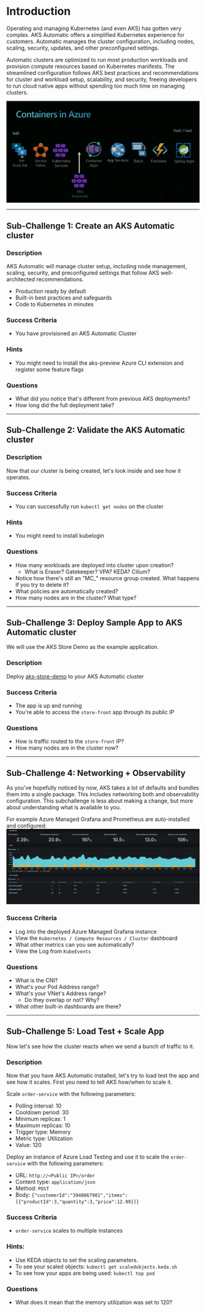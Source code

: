 # Introduction

Operating and managing Kubernetes (and even AKS) has gotten very complex. AKS Automatic offers a simplified Kubernetes experience for customers. Automatic manages the cluster configuration, including nodes, scaling, security, updates, and other preconfigured settings.

Automatic clusters are optimized to run most production workloads and provision compute resources based on Kubernetes manifests. The streamlined configuration follows AKS best practices and recommendations for cluster and workload setup, scalability, and security, freeing developers to run cloud native apps without spending too much time on managing clusters.

![](img/aks-automatic-2.png)

---

## Sub-Challenge 1: Create an AKS Automatic cluster

### Description

AKS Automatic will manage cluster setup, including node management, scaling, security, and preconfigured settings that follow AKS well-architected recommendations.

- Production ready by default
- Built-in best practices and safeguards
- Code to Kubernetes in minutes

### Success Criteria

- You have provisioned an AKS Automatic Cluster

### Hints

- You might need to install the aks-preview Azure CLI extension and register some feature flags

### Questions

- What did you notice that's different from previous AKS deployments?
- How long did the full deployment take?

---

## Sub-Challenge 2: Validate the AKS Automatic cluster

### Description

Now that our cluster is being created, let's look inside and see how it operates.

### Success Criteria

- You can successfully run `kubectl get nodes` on the cluster

### Hints

- You might need to install kubelogin

### Questions

- How many workloads are deployed into cluster upon creation?
    - What is Eraser? Gatekeeper? VPA? KEDA? Cilium?
- Notice how there's still an "MC_" resource group created. What happens if you try to delete it?
- What policies are automatically created?
- How many nodes are in the cluster? What type?

---

## Sub-Challenge 3: Deploy Sample App to AKS Automatic cluster

We will use the AKS Store Demo as the example application.

### Description

Deploy [aks-store-demo](https://github.com/Azure-Samples/aks-store-demo) to your AKS Automatic cluster

### Success Criteria

- The app is up and running
- You're able to access the `store-front` app through its public IP

### Questions

- How is traffic routed to the `store-front` IP?
- How many nodes are in the cluster now?

---

## Sub-Challenge 4: Networking + Observability

As you've hopefully noticed by now, AKS takes a lot of defaults and bundles them into a single package.  This includes networking both and observability configuration.  This subchallenge is less about making a change, but more about understanding what is available to you.

For example Azure Managed Grafana and Prometheus are auto-installed and configured:
![](img/grafana.png)

### Success Criteria

- Log into the deployed Azure Managed Grafana instance
- View the `Kubernetes / Compute Resources / Cluster` dashboard
- What other metrics can you see automatically?
- View the Log from `KubeEvents`

### Questions

- What is the CNI?  
- What's your Pod Address range? 
- What's your VNet's Address range?
    - Do they overlap or not? Why?
- What other built-in dashboards are there?

---

## Sub-Challenge 5: Load Test + Scale App

Now let's see how the cluster reacts when we send a bunch of traffic to it.

### Description

Now that you have AKS Automatic installed, let's try to load test the app and see how it scales.  First you need to tell AKS how/when to scale it.

Scale  `order-service` with the following parameters:

- Polling interval: 10
- Cooldown period: 30
- Minimum replicas: 1
- Maximum replicas: 10
- Trigger type: Memory
- Metric type: Utilization
- Value: 120

Deploy an instance of Azure Load Testing and use it to scale the `order-service`  with the following parameters:

- URL: `http://<Public IP>/order`
- Content type: `application/json`
- Method: `POST`
- Body: `{"customerId":"3940867901","items":[{"productId":3,"quantity":3,"price":12.99}]}`

### Success Criteria

- `order-service` scales to multiple instances

### Hints:

- Use KEDA objects to set the scaling parameters.
- To see your scaled objects: `kubectl get scaledobjects.keda.sh`
- To see how your apps are being used: `kubectl top pod`

### Questions

- What does it mean that the memory utilization was set to 120?